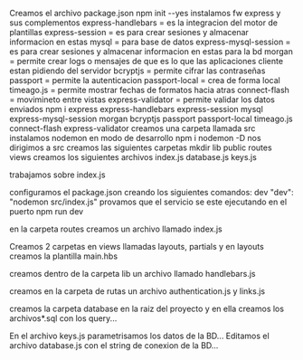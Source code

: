 Creamos el archivo package.json
npm init --yes
instalamos fw express y sus complementos
express-handlebars = es la integracion del motor de plantillas 
express-session = es para crear sesiones y almacenar informacion en estas
mysql = para base de datos
express-mysql-session = es para crear sesiones y almacenar informacion en estas para la bd
morgan = permite crear logs o mensajes de que es lo que las aplicaciones cliente estan pidiendo del servidor
bcryptjs = permite cifrar las contraseñas
passport = permite la autenticacion
passport-local = crea de forma local
timeago.js = permite mostrar fechas de formatos hacia atras
connect-flash = movimineto entre vistas
express-validator = permite validar los datos enviados
npm i express express-handlebars express-session mysql express-mysql-session morgan bcryptjs passport passport-local timeago.js connect-flash express-validator
creamos una carpeta llamada src
instalamos nodemon en modo de desarrollo
npm i nodemon -D
nos dirigimos a src
creamos las siguientes carpetas
mkdir lib public routes views
creamos los siguientes archivos
index.js
database.js
keys.js

trabajamos sobre index.js

configuramos el package.json creando los siguientes comandos: dev
"dev": "nodemon src/index.js"
provamos que el servicio se este ejecutando en el puerto
npm run dev

en la carpeta routes creamos un archivo llamado index.js 

Creamos 2 carpetas en views llamadas layouts, partials y en layouts creamos la plantilla main.hbs

creamos dentro de la carpeta lib un archivo llamado handlebars.js

creamos en la carpeta de rutas un archivo authentication.js y links.js

creamos la carpeta database en la raiz del proyecto y en ella creamos los archivos*.sql con los query...

En el archivo keys.js parametrisamos los datos de la BD...
Editamos el archivo database.js con el string de conexion de la BD...



